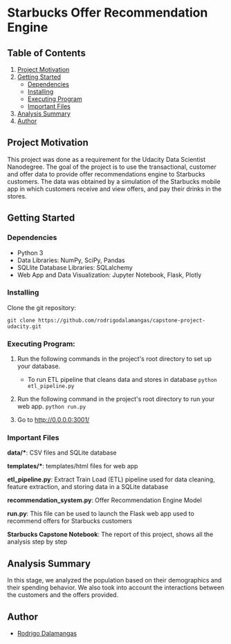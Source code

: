 # Starbucks Offer Recommendation Engine

## Table of Contents

1. [Project Motivation](#motivation)
2. [Getting Started](#getting_started)
   - [Dependencies](#dependencies)
   - [Installing](#installation)
   - [Executing Program](#execution)
   - [Important Files](#importantfiles)
4. [Analysis Summary](#analysis)
4. [Author](#author)

<a name="motivation"></a>
## Project Motivation

This project was done as a requirement for the Udacity Data Scientist Nanodegree. The goal of the project is to use the transactional, customer and offer data to provide offer recommendations engine to Starbucks customers. The data was obtained by a simulation of the Starbucks mobile app in which customers receive and view offers, and pay their drinks in the stores.

<a name="getting_started"></a>
## Getting Started

<a name="dependencies"></a>
### Dependencies

- Python 3
- Data Libraries: NumPy, SciPy, Pandas
- SQLlite Database Libraries: SQLalchemy
- Web App and Data Visualization: Jupyter Notebook, Flask, Plotly

<a name="installation"></a>
### Installing

Clone the git repository:

```
git clone https://github.com/rodrigodalamangas/capstone-project-udacity.git
```

<a name="execution"></a>
### Executing Program:

1. Run the following commands in the project's root directory to set up your database.

   - To run ETL pipeline that cleans data and stores in database
     `python etl_pipeline.py`

2. Run the following command in the project's root directory to run your web app.
   `python run.py`

3. Go to http://0.0.0.0:3001/

<a name="importantfiles"></a>
### Important Files

**data/\***: CSV files and SQLite database

**templates/\***: templates/html files for web app

**etl_pipeline.py**: Extract Train Load (ETL) pipeline used for data cleaning, feature extraction, and storing data in a SQLite database

**recommendation_system.py**: Offer Recommendation Engine Model

**run.py**: This file can be used to launch the Flask web app used to recommend offers for Starbucks customers

**Starbucks Capstone Notebook**: The report of this project, shows all the analysis step by step

<a name="analysis"></a>
## Analysis Summary

In this stage, we analyzed the population based on their demographics and their spending behavior. We also took into account the interactions between the customers and the offers provided.

<a name="author"></a>
## Author

- [Rodrigo Dalamangas](https://github.com/rodrigodalamangas)
